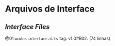 # Arquivos de Interface

## _Interface Files_

@01 ``wcube.interface.d.ts`` tag: v1.0#B02. (74 linhas)
